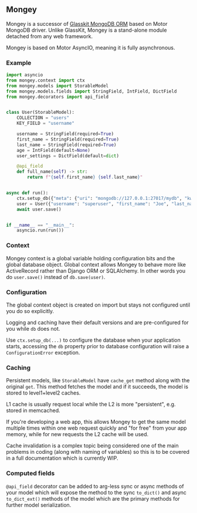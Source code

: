 ## Mongey

Mongey is a successor of [Glasskit MongoDB ORM](https://gitlab.com/viert/glasskit) based on Motor MongoDB driver.
Unlike GlassKit, Mongey is a stand-alone module detached from any web framework.

Mongey is based on Motor AsyncIO, meaning it is fully asynchronous.

### Example

```python
import asyncio
from mongey.context import ctx
from mongey.models import StorableModel
from mongey.models.fields import StringField, IntField, DictField
from mongey.decorators import api_field


class User(StorableModel):
    COLLECTION = "users"
    KEY_FIELD = "username"

    username = StringField(required=True)
    first_name = StringField(required=True)
    last_name = StringField(required=True)
    age = IntField(default=None)
    user_settings = DictField(default=dict)

    @api_field
    def full_name(self) -> str:
        return f"{self.first_name} {self.last_name}"


async def run():
    ctx.setup_db({"meta": {"uri": "mongodb://127.0.0.1:27017/mydb", "kwargs": {}}, "shards": {}})
    user = User({"username": "superuser", "first_name": "Joe", "last_name": "White"})
    await user.save()


if __name__ == "__main__":
    asyncio.run(run())

```

### Context

Mongey context is a global variable holding configuration bits and the global database object.
Global context allows Mongey to behave more like ActiveRecord rather than Django ORM or SQLAlchemy.
In other words you do `user.save()` instead of `db.save(user)`.


### Configuration

The global context object is created on import but stays not configured until you do so explicitly.

Logging and caching have their default versions and are pre-configured for you while `db` does not.

Use `ctx.setup_db(...)` to configure the database when your application starts, accessing the `db` property
prior to database configuration will raise a `ConfigurationError` exception.


### Caching

Persistent models, like `StorableModel` have `cache_get` method along with the original `get`. This method
fetches the model and if it succeeds, the model is stored to level1+level2 caches. 

L1 cache is usually request local while the L2 is more "persistent", e.g. stored in memcached. 

If you're developing a web app, this allows Mongey to get the same model
multiple times within one web request quickly and "for free" from your app memory,
while for new requests the L2 cache will be used.

Cache invalidation is a complex topic being considered one of the main problems in coding (along with naming of variables)
so this is to be covered in a full documentation which is currently WIP.

### Computed fields

`@api_field` decorator can be added to arg-less sync or async methods of your model which will expose the method
to the sync `to_dict()` and async `to_dict_ext()` methods of the model which are the primary methods for further 
model serialization.
 